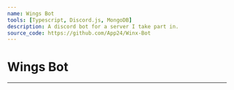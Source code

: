 ```yaml
---
name: Wings Bot
tools: [Typescript, Discord.js, MongoDB]
description: A discord bot for a server I take part in.
source_code: https://github.com/App24/Winx-Bot
---
```


# Wings Bot

---
